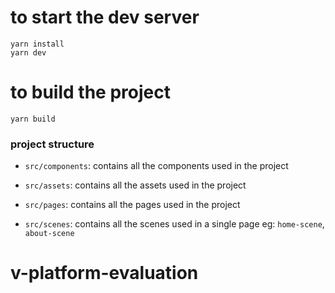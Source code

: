 # to start the dev server

```
yarn install
yarn dev
```

# to build the project

```
yarn build
```

### project structure

* `src/components`: contains all the components used in the project


* `src/assets`: contains all the assets used in the project


* `src/pages`: contains all the pages used in the project


* `src/scenes`: contains all the scenes used in a single page eg: `home-scene`, `about-scene`
# v-platform-evaluation
